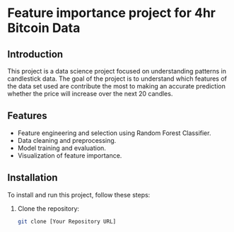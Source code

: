 # Feature importance project for 4hr Bitcoin Data

## Introduction

This project is a data science project focused on understanding patterns in candlestick data. The goal of the project is to understand 
which features of the data set used are contribute the most to making an accurate prediction whether the price will increase over the next 20 candles.

## Features

- Feature engineering and selection using Random Forest Classifier.
- Data cleaning and preprocessing.
- Model training and evaluation.
- Visualization of feature importance.

## Installation

To install and run this project, follow these steps:

1. Clone the repository:
   ```sh
   git clone [Your Repository URL]